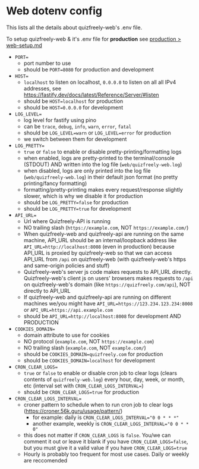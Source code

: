# Web dotenv config

This lists all the details about quizfreely-web's .env file.

To setup quizfreely-web & it's .env file for **production** see [production > web-setup.md](../production/web-setup.md)

- `PORT=`
  - port number to use
  - should be `PORT=8080` for production and development
- `HOST=`
  - `localhost` to listen on localhost, `0.0.0.0` to listen on all all IPv4 addresses, see https://fastify.dev/docs/latest/Reference/Server/#listen
  - should be `HOST=localhost` for production
  - should be `HOST=0.0.0.0` for development
- `LOG_LEVEL=`
  - log level for fastify using pino
  - can be `trace`, `debug`, `info`, `warn`, `error`, `fatal`
  - should be `LOG_LEVEL=warn` or `LOG_LEVEL=error` for production
  - we switch between them for development
- `LOG_PRETTY=`
  - `true` or `false` to enable or disable pretty-printing/formatting logs
  - when enabled, logs are pretty-printed to the terminal/console (STDOUT) AND written into the log file (`web/quizfreely-web.log`)
  - when disabled, logs are only printed into the log file (`web/quizfreely-web.log`) in their default json format (no pretty printing/fancy formatting)
  - formatting/pretty-printing makes every request/response slightly slower, which is why we disable it for production
  - should be `LOG_PRETTY=false` for production
  - should be `LOG_PRETTY=true` for development
- `API_URL=`
  - Url where Quizfreely-API is running
  - NO trailing slash (`https://example.com`, NOT `https://example.com/`)
  - When quizfreely-web and quizfreely-api are running on the same machine, API_URL should be an internal/loopback address like `API_URL=http://localhost:8008` (even in production) because API_URL is proxied by quizfreely-web so that we can access API_URL from `/api` on quizfreely-web (with quizfreely-web's https and same-origin policies and stuff)
  - Quizfreely-web's server js code makes requests to API_URL directly. Quizfreely-web's client js on users' browsers makes requests to `/api` on quizfreely-web's domain (like `https://quizfreely.com/api`), NOT directly to API_URL
  - If quizfreely-web and quizfreely-api are running on different machines we/you might have `API_URL=https://123.234.123.234:8008` or `API_URL=https://api.example.com`
  - should be `API_URL=http://localhost:8008` for development AND PRODUCTION
- `COOKIES_DOMAIN=`
  - domain attribute to use for cookies
  - NO protocol (`example.com`, NOT `https://example.com`)
  - NO trailing slash (`example.com`, NOT `example.com/`)
  - should be `COOKIES_DOMAIN=quizfreely.com` for production
  - should be `COOKIES_DOMAIN=localhost` for development
- `CRON_CLEAR_LOGS=`
  - `true` or `false` to enable or disable cron job to clear logs (clears contents of `quizfreely-web.log`) every hour, day, week, or month, etc (interval set with `CRON_CLEAR_LOGS_INTERVAL=`)
  - should be `CRON_CLEAR_LOGS=true` for production
- `CRON_CLEAR_LOGS_INTERVAL=`
  - croner pattern to schedule when to run cron job to clear logs (https://croner.56k.guru/usage/pattern/)
    - for example: daily is `CRON_CLEAR_LOGS_INTERVAL="0 0 * * *"`
    - another example, weekly is `CRON_CLEAR_LOGS_INTERVAL="0 0 * * 0"`
  - this does not matter if `CRON_CLEAR_LOGS` is `false`. You/we can comment it out or leave it blank if you have `CRON_CLEAR_LOGS=false`, but you must give it a valid value if you have `CRON_CLEAR_LOGS=true`
  - Hourly is probably too frequent for most use cases. Daily or weekly are reccomended
